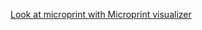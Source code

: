 [Look at microprint with Microprint visualizer](https://alphasteam.github.io/microprint-visualizer/?url=https://api.github.com/repos/AlphaSteam/GHuPrintGen/contents/Examples/Mid-job/microprint.svg&ref=refs/heads/integrate_uPrintGen)